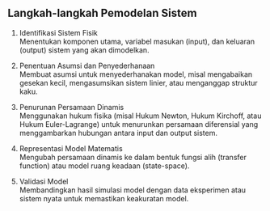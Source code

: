 ## Langkah-langkah Pemodelan Sistem

1. Identifikasi Sistem Fisik  
   Menentukan komponen utama, variabel masukan (input), dan keluaran (output) sistem yang akan dimodelkan.

2. Penentuan Asumsi dan Penyederhanaan  
   Membuat asumsi untuk menyederhanakan model, misal mengabaikan gesekan kecil, mengasumsikan sistem linier, atau menganggap struktur kaku.

3. Penurunan Persamaan Dinamis  
   Menggunakan hukum fisika (misal Hukum Newton, Hukum Kirchoff, atau Hukum Euler-Lagrange) untuk menurunkan persamaan diferensial yang menggambarkan hubungan antara input dan output sistem.

4. Representasi Model Matematis  
   Mengubah persamaan dinamis ke dalam bentuk fungsi alih (transfer function) atau model ruang keadaan (state-space).

5. Validasi Model  
   Membandingkan hasil simulasi model dengan data eksperimen atau sistem nyata untuk memastikan keakuratan model.

